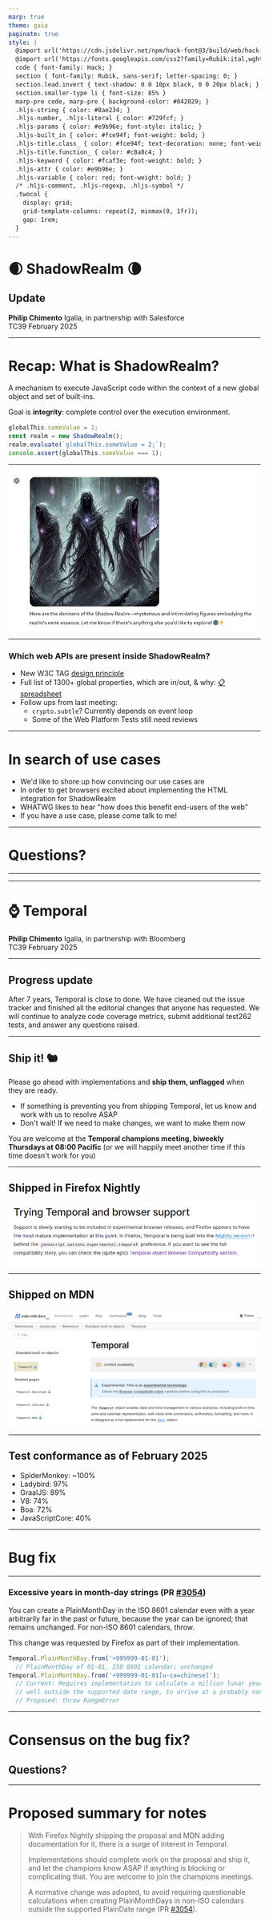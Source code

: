 ```yaml
---
marp: true
theme: gaia
paginate: true
style: |
  @import url('https://cdn.jsdelivr.net/npm/hack-font@3/build/web/hack-subset.css');
  @import url('https://fonts.googleapis.com/css2?family=Rubik:ital,wght@0,400;0,700;1,400;1,700&display=swap');
  code { font-family: Hack; }
  section { font-family: Rubik, sans-serif; letter-spacing: 0; }
  section.lead.invert { text-shadow: 0 0 10px black, 0 0 20px black; }
  section.smaller-type li { font-size: 85% }
  marp-pre code, marp-pre { background-color: #042029; }
  .hljs-string { color: #8ae234; }
  .hljs-number, .hljs-literal { color: #729fcf; }
  .hljs-params { color: #e9b96e; font-style: italic; }
  .hljs-built_in { color: #fce94f; font-weight: bold; }
  .hljs-title.class_ { color: #fce94f; text-decoration: none; font-weight: bold; }
  .hljs-title.function_ { color: #c8a8c4; }
  .hljs-keyword { color: #fcaf3e; font-weight: bold; }
  .hljs-attr { color: #e9b96e; }
  .hljs-variable { color: red; font-weight: bold; }
  /* .hljs-comment, .hljs-regexp, .hljs-symbol */
  .twocol {
    display: grid;
    grid-template-columns: repeat(2, minmax(0, 1fr));
    gap: 1rem;
  }
---
```


<!--
_class: invert lead
-->

# 🌒 **ShadowRealm** 🌘
## Update

**Philip Chimento**
Igalia, in partnership with Salesforce  
TC39 February 2025

---

# Recap: What is ShadowRealm?

A mechanism to execute JavaScript code within the context of a new global object and set of built-ins.

Goal is **integrity**: complete control over the execution environment.

```js
globalThis.someValue = 1;
const realm = new ShadowRealm();
realm.evaluate(`globalThis.someValue = 2;`);
console.assert(globalThis.someValue === 1);
```

---

<!-- _backgroundColor: white -->

![bg contain](shadowrealm-denizens-chatgpt.png)

---

### Which web APIs are present inside ShadowRealm?

- New W3C TAG [design principle](https://www.w3.org/TR/design-principles/#expose-everywhere)
- Full list of 1300+ global properties, which are in/out, & why: [📋spreadsheet](https://docs.google.com/spreadsheets/d/1x0Uho2vkvhUpFmZi73QvvwNqdrWyvJMZ-2yo4YGoPzU)
- Follow ups from last meeting:
  - `crypto.subtle`? Currently depends on event loop
  - Some of the Web Platform Tests still need reviews

---

# In search of use cases

- We'd like to shore up how convincing our use cases are
- In order to get browsers excited about implementing the HTML integration for ShadowRealm
- WHATWG likes to hear "how does this benefit end-users of the web"
- If you have a use case, please come talk to me!

---

<!-- _class: lead -->

# Questions?

---

---


<!--
_class: invert lead
-->

# ⌚ **Temporal**

**Philip Chimento**
Igalia, in partnership with Bloomberg  
TC39 February 2025

---

## Progress update

After 7 years, Temporal is close to done. We have cleaned out the issue tracker and finished all the editorial changes that anyone has requested. We will continue to analyze code coverage metrics, submit additional test262 tests, and answer any questions raised.

---

## Ship it! 🐿️

Please go ahead with implementations and **ship them, unflagged** when they are ready.
- If something is preventing you from shipping Temporal, let us know and work with us to resolve ASAP
- Don't wait! If we need to make changes, we want to make them now

You are welcome at the **Temporal champions meeting, biweekly Thursdays at 08:00 Pacific** (or we will happily meet another time if this time doesn't work for you)

---

## Shipped in Firefox Nightly

![bg bottom contain](firefox-nightly.png)

---

## Shipped on MDN

![width:1100px](mdn.png)

---

## Test conformance as of February 2025

<div class="twocol">
<div>

- SpiderMonkey: ~100%
- Ladybird: 97%
- GraalJS: 89%
- V8: 74%
- Boa: 72%
- JavaScriptCore: 40%

</div>
<div>
  <canvas id="conformance-chart"></canvas>
</div>
</div>

<script src="https://cdn.jsdelivr.net/npm/chart.js"></script>

<script>
  const ctx = document.getElementById('conformance-chart');

  const results = {
    'SM': 4538,
    'Ladybird': 4397,
    'GraalJS': 4025,
    'V8': 3343,
    'Boa': 3268,
    'JSC': 1817,
  };
  const totalTests = 4547;

  Chart.defaults.font.family = 'Rubik';
  Chart.defaults.font.size = 16;
  new Chart(ctx, {
    type: 'bar',
    data: {
      labels: Object.keys(results),
      datasets: [{
        label: '% of test262 passing',
        // do not use =>
        data: Object.values(results).map(function (x) { return x * 100 / totalTests }),
        backgroundColor: '#a40000',
      }],
    },
    options: {
      aspectRatio: 1.4,
      indexAxis: 'y',
    },
  });
</script>

<!--
npx test262-harness --hostType=sm --hostPath=$HOME/workspace/gecko/obj-debug-x86_64-pc-linux-gnu/dist/bin/js -f Temporal --hostArgs=--enable-temporal "test/**/*.js"
npx test262-harness --hostType=v8 --hostPath=$HOME/.esvu/bin/v8 -f Temporal --hostArgs=--harmony-temporal -- "test/**/*.js"  # requires https://github.com/bterlson/eshost/pull/139
npx test262-harness --hostType=jsc --hostPath=$HOME/.esvu/bin/ladybird-js -f Temporal --hostArgs=--use-test262-global -- "test/**/*.js"
npx test262-harness --hostType=jsc --hostPath=$HOME/.esvu/bin/jsc -f Temporal --hostArgs=--useTemporal=1 -- "test/**/*.js"
cargo run --release --bin boa_tester -- run --test262-path $HOME/workspace/test262 -s ...
  (test/built-ins/Temporal, test/intl402/Temporal, test/staging/Temporal, test/staging/Intl402/Temporal, test/intl402/DateTimeFormat/prototype/format*/temporal-*)
npx test262-harness --hostType=graaljs --hostPath=$HOME/.esvu/bin/graaljs -f Temporal --hostArgs='--experimental-options --js.temporal' -- "test/**/*.js"
npx test262-harness --hostType=node --hostPath=$HOME/.local/bin/deno -f Temporal --hostArgs='run --unstable-temporal' -- "test/**/*.js"
-->

---

<!-- _class: invert lead -->

# Bug fix

---

### Excessive years in month-day strings (PR [#3054](https://github.com/tc39/proposal-temporal/pull/3054))

You can create a PlainMonthDay in the ISO 8601 calendar even with a year arbitrarily far in the past or future, because the year can be ignored; that remains unchanged. For non-ISO 8601 calendars, throw.

This change was requested by Firefox as part of their implementation.

```js
Temporal.PlainMonthDay.from('+999999-01-01');
  // PlainMonthDay of 01-01, ISO 8601 calendar; unchanged
Temporal.PlainMonthDay.from('+999999-01-01[u-ca=chinese]');
  // Current: Requires implementation to calculate a million lunar years into the future,
  // well outside the supported date range, to arrive at a probably nonsensical answer
  // Proposed: throw RangeError
```

---

<!-- _class: lead -->

# Consensus on the bug fix?

## Questions?

---

# Proposed summary for notes

> With Firefox Nightly shipping the proposal and MDN adding documentation for it, there is a surge of interest in Temporal.
>
> Implementations should complete work on the proposal and ship it, and let the champions know ASAP if anything is blocking or complicating that. You are welcome to join the champions meetings.
>
> A normative change was adopted, to avoid requiring questionable calculations when creating PlainMonthDays in non-ISO calendars outside the supported PlainDate range (PR [#3054](https://github.com/tc39/proposal-temporal/pull/3054)).
